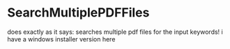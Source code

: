 # SearchMultiplePDFFiles

does exactly as it says: searches multiple pdf files for the input keywords!
i have a windows installer version here
